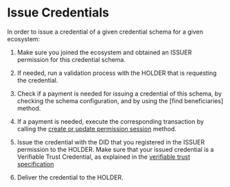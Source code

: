 # Issue Credentials

In order to issue a credential of a given credential schema for a given ecosystem:

1. Make sure you joined the ecosystem and obtained an ISSUER permission for this credential schema.

2. If needed, run a validation process with the HOLDER that is requesting the credential.

3. Check if a payment is needed for issuing a credential of this schema, by checking the schema configuration, and by using the [find beneficiaries] method.

4. If a payment is needed, execute the corresponding transaction by calling the [create or update permission session](pay-per-issuance-or-verification/create-or-update-permission-session) method.

5. Issue the credential with the DID that you registered in the ISSUER permission to the HOLDER. Make sure that your issued credential is a Verifiable Trust Credential, as explained in the [verifiable trust specification](https://verana-labs.github.io/verifiable-trust-spec/#vt-cred-verifiable-trust-credential)

6. Deliver the credential to the HOLDER.
